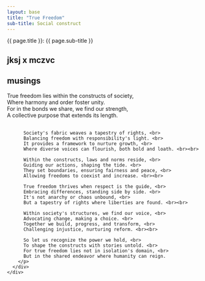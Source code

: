 ```yaml
---
layout: base
title: "True Freedom"
sub-title: Social construct
---
```

<div>
  <div class="text-white bg-yellow-600 p-4 [font-size:20px]">
    <span class="jp-17 text-[rgb(198,198,198)]">{{ page.title }}: {{ page.sub-title }}</span>
  </div>
  
  <main>
    <section class="sticky top-0">
      <div class="top-content h-[475px]">
        <div class="bg flex w-full h-full justify-center bg-biw-kayee">
          <h1 class="text-white page-header">jksj x mczvc</h1>
          <h2 class="block">musings</h2>
        </div>
      </div>
    </section>
    <div class="content-wrapper flex justify-center w-full sticky top-0 left-0 h-[1555px]">
      <div class="content min-w-[444px] max-w-[580px] w-[60%] h-max py-2 px-6 !bg-white/60 quando-regular">
        <p>
          True freedom lies within the constructs of society, <br>
          Where harmony and order foster unity. <br>
          For in the bonds we share, we find our strength, <br>
          A collective purpose that extends its length. <br><br>
          
          Society's fabric weaves a tapestry of rights, <br>
          Balancing freedom with responsibility's light. <br>
          It provides a framework to nurture growth, <br>
          Where diverse voices can flourish, both bold and loath. <br><br>
          
          Within the constructs, laws and norms reside, <br>
          Guiding our actions, shaping the tide. <br>
          They set boundaries, ensuring fairness and peace, <br>
          Allowing freedoms to coexist and increase. <br><br>
          
          True freedom thrives when respect is the guide, <br>
          Embracing differences, standing side by side. <br>
          It's not anarchy or chaos unbound, <br>
          But a tapestry of rights where liberties are found. <br><br>
          
          Within society's structures, we find our voice, <br>
          Advocating change, making a choice. <br>
          Together we build, progress, and transform, <br>
          Challenging injustice, nurturing reform. <br><br>
          
          So let us recognize the power we hold, <br>
          To shape the constructs with stories untold. <br>
          For true freedom lies not in isolation's domain, <br>
          But in the shared endeavor where humanity can reign.
        </p>
      </div>
    </div>
  </main>
</div>